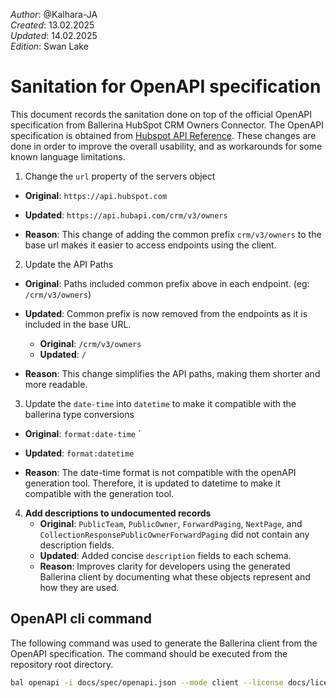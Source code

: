 _Author_:  @Kalhara-JA \
_Created_: 13.02.2025 \
_Updated_: 14.02.2025 \
_Edition_: Swan Lake

# Sanitation for OpenAPI specification

This document records the sanitation done on top of the official OpenAPI specification from Ballerina HubSpot CRM Owners Connector.
The OpenAPI specification is obtained from [Hubspot API Reference](https://github.com/HubSpot/HubSpot-public-api-spec-collection/blob/main/PublicApiSpecs/CRM/Crm%20Owners/Rollouts/146888/v3/crmOwners.json).
These changes are done in order to improve the overall usability, and as workarounds for some known language limitations.

1. Change the `url` property of the servers object

- **Original**:
```https://api.hubspot.com```

- **Updated**:
```https://api.hubapi.com/crm/v3/owners```

- **Reason**: This change of adding the common prefix `crm/v3/owners` to the base url makes it easier to access endpoints using the client.

2. Update the API Paths

- **Original**: Paths included common prefix above in each endpoint. (eg: ```/crm/v3/owners```)

- **Updated**: Common prefix is now removed from the endpoints as it is included in the base URL.
  - **Original**: ```/crm/v3/owners```
  - **Updated**: ```/```

- **Reason**: This change simplifies the API paths, making them shorter and more readable.

3. Update the `date-time` into `datetime` to make it compatible with the ballerina type conversions

- **Original**: `format:date-time`
`
- **Updated**: `format:datetime`

- **Reason**: The date-time format is not compatible with the openAPI generation tool. Therefore, it is updated to datetime to make it compatible with the generation tool.

4. **Add descriptions to undocumented records**
   - **Original**: `PublicTeam`, `PublicOwner`, `ForwardPaging`, `NextPage`, and `CollectionResponsePublicOwnerForwardPaging` did not contain any description fields.
   - **Updated**: Added concise `description` fields to each schema.
   - **Reason**: Improves clarity for developers using the generated Ballerina client by documenting what these objects represent and how they are used.

## OpenAPI cli command

The following command was used to generate the Ballerina client from the OpenAPI specification. The command should be executed from the repository root directory.

```bash
bal openapi -i docs/spec/openapi.json --mode client --license docs/license.txt -o ballerina
```
